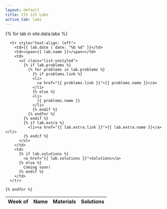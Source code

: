 ```yaml
---
layout: default
title: CIS 121 Labs
active_tab: labs
---
```


<table class="table table-striped">
  <thead>
    <tr>
      <th>Week of</th>
      <th>Name</th>
      <th>Materials</th>
      <th>Solutions</th>
    </tr>
  </thead>
  
  <tbody>
    {% for lab in site.data.labs %}
    
      <tr style="text-align: left">
        <td>{{ lab.date | date: "%b %d" }}</td>
        <td><span>{{ lab.name }}</span></td>
        <td>
          <ul class="list-unstyled">
            {% if lab.problems %}
              {% for problems in lab.problems %}
                {% if problems.link %}
                <li>
                  <a href="{{ problems.link }}">{{ problems.name }}</a>
                </li>
                {% else %}
                <li>
                  {{ problems.name }}
                </li>
                {% endif %}
              {% endfor %}
            {% endif %}
            {% if lab.extra %}
              <li><a href="{{ lab.extra.link }}">{{ lab.extra.name }}</a></li>
            {% endif %}
          </ul>
        </td>
        <td>
          {% if lab.solutions %}
            <a href="{{ lab.solutions }}">Solutions</a>
          {% else %}
            Coming soon!
          {% endif %}
        </td>
      </tr>
    
    {% endfor %}
  
  </tbody>
</table>
